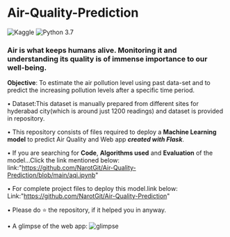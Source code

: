 # Air-Quality-Prediction 
![Kaggle](https://img.shields.io/badge/Dataset-Kaggle-blue.svg) ![Python 3.7](https://img.shields.io/badge/Python-3.7-brightgreen.svg) 

### Air is what keeps humans alive. Monitoring it and understanding its quality is of immense importance to our well-being.
__Objective__: To estimate the air pollution level using past data-set and to predict the increasing pollution levels after a specific time period.


• Dataset:This dataset is manually prepared from different sites for hyderabad city(which is around just 1200 readings) and dataset is provided in repository.


• This repository consists of files required to deploy a __Machine Learning model__ to predict Air Quality and Web app ___created with Flask___.<br>


• If you are searching for __Code__, __Algorithms used__ and __Evaluation__ of the model...Click the link mentioned below:
link:"https://github.com/NarotGit/Air-Quality-Prediction/blob/main/aqi.ipynb"

• For complete project files to deploy this model.link below:
Link:"https://github.com/NarotGit/Air-Quality-Prediction"


•  Please do ⭐ the repository, if it helped you in anyway.

• A glimpse of the web app:
![glimpse](https://user-images.githubusercontent.com/76248668/102894934-d7ffb580-4489-11eb-9322-112897b52603.gif)


